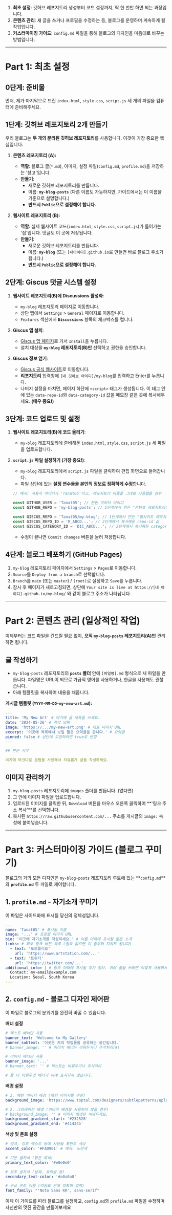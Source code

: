 1.  **최초 설정**: 깃허브 레포지토리 생성부터 코드 설정까지, 딱 한 번만 하면 되는 과정입니다.
2.  **콘텐츠 관리**: 새 글을 쓰거나 프로필을 수정하는 등, 블로그를 운영하며 계속하게 될 작업입니다.
3.  **커스터마이징 가이드**: `config.md` 파일을 통해 블로그의 디자인을 마음대로 바꾸는 방법입니다.

---

# Part 1: 최초 설정

## 0단계: 준비물
먼저, 제가 마지막으로 드린 `index.html`, `style.css`, `script.js` 세 개의 파일을 컴퓨터에 준비해주세요.

## 1단계: 깃허브 레포지토리 2개 만들기

우리 블로그는 **두 개의 분리된 깃허브 레포지토리**를 사용합니다. 이것이 가장 중요한 핵심입니다.

1.  **콘텐츠 레포지토리 (A):**
    *   **역할**: 블로그 글(`*.md`), 이미지, 설정 파일(`config.md`, `profile.md`)을 저장하는 '창고'입니다.
    *   **만들기**:
        *   새로운 깃허브 레포지토리를 만듭니다.
        *   이름: **`my-blog-posts`** (다른 이름도 가능하지만, 가이드에서는 이 이름을 기준으로 설명합니다.)
        *   **반드시 `Public`으로 설정해야 합니다.**

2.  **웹사이트 레포지토리 (B):**
    *   **역할**: 실제 웹사이트 코드(`index.html`, `style.css`, `script.js`)가 들어가는 '집'입니다. 댓글도 이 곳에 저장됩니다.
    *   **만들기**:
        *   새로운 깃허브 레포지토리를 만듭니다.
        *   이름: **`my-blog`** (또는 `[내아이디].github.io`로 만들면 바로 블로그 주소가 됩니다.)
        *   **반드시 `Public`으로 설정해야 합니다.**

## 2단계: Giscus 댓글 시스템 설정

1.  **웹사이트 레포지토리(B)에 Discussions 활성화**:
    *   `my-blog` 레포지토리 페이지로 이동합니다.
    *   상단 탭에서 `Settings` > `General` 페이지로 이동합니다.
    *   `Features` 섹션에서 **`Discussions`** 항목의 체크박스를 켭니다.

2.  **Giscus 앱 설치**:
    *   [Giscus 앱 페이지](https://github.com/apps/giscus)로 가서 `Install`을 누릅니다.
    *   설치 대상을 **`my-blog` 레포지토리(B)만** 선택하고 권한을 승인합니다.

3.  **Giscus 정보 얻기**:
    *   [Giscus 공식 웹사이트](https://giscus.app/ko)로 이동합니다.
    *   **리포지토리** 입력창에 `[내 깃허브 아이디]/my-blog`를 입력하고 Enter를 누릅니다.
    *   나머지 설정을 마치면, 페이지 하단에 `<script>` 태그가 생성됩니다. 이 태그 안에 있는 `data-repo-id`와 `data-category-id` 값을 메모장 같은 곳에 복사해두세요. **(매우 중요!)**

## 3단계: 코드 업로드 및 설정

1.  **웹사이트 레포지토리(B)에 코드 올리기**:
    *   `my-blog` 레포지토리에 준비해둔 `index.html`, `style.css`, `script.js` 세 파일을 업로드합니다.

2.  **`script.js` 파일 설정하기 (가장 중요!)**:
    *   `my-blog` 레포지토리에서 `script.js` 파일을 클릭하여 편집 화면으로 들어갑니다.
    *   파일 상단에 있는 **설정 변수들을 본인의 정보로 정확하게 수정**합니다.

    ```javascript
    // 예시: 사용자 아이디가 'Tanat05'이고, 레포지토리 이름을 그대로 사용했을 경우

    const GITHUB_USER = 'Tanat05'; // 본인 깃허브 아이디
    const GITHUB_REPO = 'my-blog-posts'; // 1단계에서 만든 "콘텐츠 레포지토리(A)" 이름

    const GISCUS_REPO = 'Tanat05/my-blog'; // 1단계에서 만든 "웹사이트 레포지토리(B)" 주소
    const GISCUS_REPO_ID = 'R_ABCD...'; // 2단계에서 복사해둔 repo-id 값
    const GISCUS_CATEGORY_ID = 'DIC_ABCD...'; // 2단계에서 복사해둔 category-id 값
    ```
    *   수정이 끝나면 `Commit changes` 버튼을 눌러 저장합니다.

## 4단계: 블로그 배포하기 (GitHub Pages)

1.  `my-blog` 레포지토리 페이지에서 `Settings` > `Pages`로 이동합니다.
2.  `Source`를 `Deploy from a branch`로 선택합니다.
3.  `Branch`를 `main` (또는 `master`) / `(root)`로 설정하고 `Save`를 누릅니다.
4.  잠시 후 페이지가 새로고침되면, 상단에 `Your site is live at https://[내 아이디].github.io/my-blog/` 와 같이 블로그 주소가 나타납니다.

---

# Part 2: 콘텐츠 관리 (일상적인 작업)

이제부터는 코드 파일을 건드릴 필요 없이, **오직 `my-blog-posts` 레포지토리(A)만** 관리하면 됩니다.

## 글 작성하기

*   `my-blog-posts` 레포지토리의 **`posts` 폴더** 안에 `[파일명].md` 형식으로 새 파일을 만듭니다. 파일명은 URL이 되므로 가급적 영어를 사용하거나, 한글을 사용해도 괜찮습니다.
*   아래 템플릿을 복사하여 내용을 채웁니다.

**게시글 템플릿 (`YYYY-MM-DD-my-new-art.md`):**
```yaml
---
title: 'My New Art' # 여기에 글 제목을 쓰세요.
date: '2024-05-26' # 작성 날짜
image: 'https://.../my-new-art.png' # 대표 이미지 URL
excerpt: '이곳에 목록에서 보일 짧은 요약글을 씁니다.' # 요약글
pinned: false # 상단에 고정하려면 true로 변경
---

## 본문 시작

여기에 마크다운 문법을 사용해서 자유롭게 글을 작성하세요.
```

## 이미지 관리하기

1.  `my-blog-posts` 레포지토리에 `images` 폴더를 만듭니다. (없다면)
2.  그 안에 이미지 파일을 업로드합니다.
3.  업로드된 이미지를 클릭한 뒤, `Download` 버튼을 마우스 오른쪽 클릭하여 **'링크 주소 복사'**를 선택합니다.
4.  복사된 `https://raw.githubusercontent.com/...` 주소를 게시글의 `image:` 속성에 붙여넣습니다.

---

# Part 3: 커스터마이징 가이드 (블로그 꾸미기)

블로그의 거의 모든 디자인은 `my-blog-posts` 레포지토리 루트에 있는 **`config.md`**와 **`profile.md`** 두 파일로 제어합니다.

## 1. `profile.md` - 자기소개 꾸미기

이 파일은 사이드바에 표시될 당신의 정체성입니다.

```yaml
---
name: 'Tanat05' # 표시될 이름
image: '...' # 프로필 이미지 URL
bio: '이곳에 자기소개를 작성하세요.' # 이름 아래에 표시될 짧은 소개
links: # 외부 링크 버튼 목록 (필요 없으면 이 줄부터 지워도 됩니다)
  - text: '포트폴리오'
    url: 'https://www.artstation.com/...'
  - text: '트위터'
    url: 'https://twitter.com/...'
additional_info: | # 링크 아래에 표시될 추가 정보. 여러 줄을 쓰려면 이렇게 사용하세요.
  Contact: my-email@example.com
  Location: Seoul, South Korea
---
```

## 2. `config.md` - 블로그 디자인 제어판

이 파일로 블로그의 분위기를 완전히 바꿀 수 있습니다.

**배너 설정**
```yaml
# 텍스트 배너만 사용
banner_text: 'Welcome to My Gallery'
banner_subtext: '이곳은 저의 작업물을 공유하는 공간입니다.'
# banner_image: '' # 이미지 배너는 비워두거나 주석처리(#)

# 이미지 배너만 사용
banner_image: '...'
# banner_text: '' # 텍스트는 비워두거나 주석처리

# 둘 다 비워두면 배너가 아예 표시되지 않습니다.
```

**배경 설정**
```yaml
# 1. 패턴 이미지 배경 (패턴 이미지를 추천)
background_image: 'https://www.toptal.com/designers/subtlepatterns/uploads/double-bubble-outline.png'

# 2. 그라데이션 배경 (이미지 배경을 사용하지 않을 경우)
# background_image: '' # 이미지 배경은 비워두세요.
background_gradient_start: '#232526'
background_gradient_end: '#414345'
```

**색상 및 폰트 설정**
```yaml
# 링크, 강조 텍스트 등에 사용될 포인트 색상
accent_color: '#FAD961' # 예시: 노란색

# 기본 글자색 (밝은 회색)
primary_text_color: '#e0e0e0'

# 보조 글자색 (날짜, 요약글 등)
secondary_text-color: '#a0a0a0'

# 구글 폰트 이름 (따옴표 안에 정확히 입력)
font_family: "'Noto Sans KR', sans-serif"
```
이제 이 가이드를 따라 블로그를 설정하고, `config.md`와 `profile.md` 파일을 수정하며 자신만의 멋진 공간을 만들어보세요
